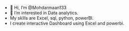 - 👋 Hi, I’m @Mohdarmaan133
- 👀 I’m interested in Data analytics.
- My skills are Excel, sql, python, powerBI.
- I create interactive Dashboard using Excel and powerbi.


<!---
Mohdarmaan133/Mohdarmaan133 is a ✨ special ✨ repository because its `README.md` (this file) appears on your GitHub profile.
You can click the Preview link to take a look at your changes.
--->
